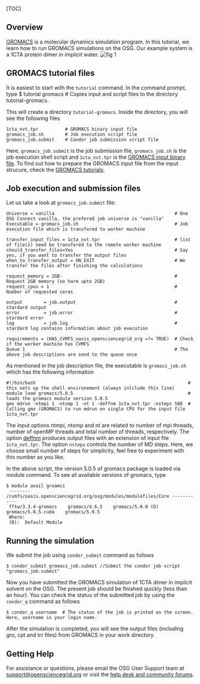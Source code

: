 [title]: - "GROMACS"
[TOC]
 
## Overview

[GROMACS](http://www.gromacs.org/) is a  molecular dynamics simulation program.  In this tutorial, we learn how to run 
GROMACS simulations on the OSG. Our example system is a 1CTA protein dimer in implicit water. 
![fig 1](https://raw.githubusercontent.com/OSGConnect/tutorial-gromacs/master/Figs/1cta_dimer_blackBG.png)

## GROMACS tutorial files

It is easiest to start with the `tutorial` command. In the command prompt, type
	 $ tutorial gromacs # Copies input and script files to the directory tutorial-gromacs.
 
This will create a directory `tutorial-gromacs`. Inside the directory, you will see the following files

    1cta_nvt.tpr          # GROMACS binary input file
    gromacs_job.sh        # Job execution script file
    gromacs_job.submit    # Condor job submission script file

Here, `gromacs_job.submit` is the job submission file, `gromacs_job.sh` is the job execution shell script and `1cta_nvt.tpr` is 
the [GROMACS input binary file](http://manual.gromacs.org/current/online/tpr.html). To find out how to prepare the GROMACS input file from the input strucure, check the [GROMACS tutorials](http://www.gromacs.org/Documentation/Tutorials). 

## Job execution and submission files

Let us take a look at `gromacs_job.submit` file: 

    Universe = vanilla                                             # One OSG Connect vanilla, the prefered job universe is "vanilla"
    Executable = gromacs_job.sh                                    # Job execution file which is transfered to worker machine

    transfer_input_files = 1cta_nvt.tpr                            # list of file(s) need be transfered to the remote worker machine
    should_transfer_files=Yes                                      # Say yes, if you want to transfer the output files 
    when_to_transfer_output = ON_EXIT                              # We transfer the files after finishing the calculations

    request_memory = 2GB⋅                                          # Request 2GB memory (no harm upto 2GB)
    request_cpus = 1                                               # Number of requested cores

    output        = job.output                                     # stardard output
    error         = job.error                                      # stardard error
    log           = job.log                                        # stardard log contains information about job execution

    requirements = (HAS_CVMFS_oasis_opensciencegrid_org =?= TRUE)  # Check if the worker machine has CVMFS 
    Queue 1                                                        # The above job descriptions are send to the queue once


As mentioned in the job description file, the executable is `gromacs_job.sh` which has the following information 

    #!/bin/bash                                                         # this sets up the shell environement (always inlclude this line)
    module load gromacs/5.0.5                                           # loads the gromacs module version 5.0.5
    gmx mdrun -ntmpi 1 -ntomp 1 -nt 1 -deffnm 1cta_nvt.tpr -nsteps 500  # Calling gmx (GROMACS) to run mdrun on single CPU for the input file 1cta_nvt.tpr


The input options ntmpi, ntomp and nt are related to number of mpi threads, number of openMP threads and total number of threads, respectively. The option [deffnm](http://manual.gromacs.org/programs/gmx-mdrun.html) produces output files with an extension of input file `1cta_nvt.tpr`. The option `nsteps` controls the number of MD steps. Here, we choose small number of steps for simplicity, feel free to experiment with this number as you like. 

In the above script, the version 5.0.5 of gromacs package is loaded via module command. To see all available  versions of gromacs, type

    $ module avail groamcs
     -------- /cvmfs/oasis.opensciencegrid.org/osg/modules/modulefiles/Core ------------
     fftw/3.3.4-gromacs    gromacs/4.6.5    gromacs/5.0.0 (D)    gromacs/5.0.5.cuda    gromacs/5.0.5
     Where:
     (D):  Default Module


## Running the simulation

We submit the job using `condor_submit` command as follows

	$ condor_submit gromacs_job.submit //Submit the condor job script "gromacs_job.submit"

Now you have submitted the GROMACS simulation of 1CTA dimer in implicit solvent on the OSG.  The present job should be finished quickly (less than an hour). You can check the status of the submitted job by using the `condor_q` command as follows

	$ condor_q username  # The status of the job is printed on the screen. Here, username is your login name.
After the simulation is completed, you will see the output files (including gro, cpt and trr files) from GROMACS in your work directory.


## Getting Help
For assistance or questions, please email the OSG User Support team  at [support@opensciencegrid.org](mailto:support@opensciencegrid.org) or visit the [help desk and community forums](http://support.opensciencegrid.org).
